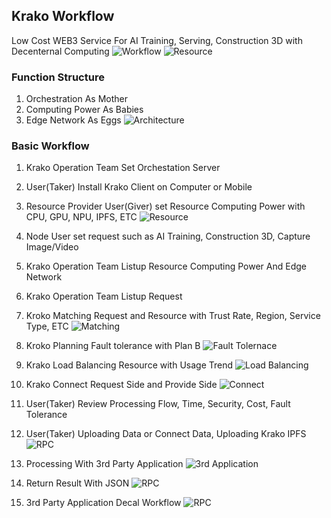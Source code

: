 ## Krako Workflow
Low Cost WEB3 Service For AI Training, Serving, Construction 3D with Decenternal Computing
![Workflow](./images/Workflow_003.PNG)
![Resource](./images/tech_004.png)


### Function Structure
1. Orchestration As Mother
2. Computing Power As Babies
3. Edge Network As Eggs
![Architecture](./images/Architecture_001.PNG)

### Basic Workflow
1. Krako Operation Team Set Orchestation Server

2. User(Taker) Install Krako Client on Computer or Mobile
   
4. Resource Provider User(Giver) set Resource Computing Power with CPU, GPU, NPU, IPFS, ETC
![Resource](./images/tech_002.png)

6. Node User set request such as AI Training, Construction 3D, Capture Image/Video

 
7. Krako Operation Team Listup Resource Computing Power And Edge Network

 
8. Krako Operation Team Listup Request

 
9. Kroko Matching Request and Resource with Trust Rate, Region, Service Type, ETC
![Matching](./images/tech_001.png)

10. Kroko Planning Fault tolerance with Plan B
![Fault Tolernace](./images/tech_011.png)

11. Krako Load Balancing Resource with Usage Trend
![Load Balancing](./images/tech_010.png)

12. Krako Connect Request Side and Provide Side
![Connect](./images/tech_003.png)

13. User(Taker) Review Processing Flow, Time, Security, Cost, Fault Tolerance

 
14. User(Taker) Uploading Data or Connect Data, Uploading Krako IPFS
![RPC](./images/tech_007.png)

15. Processing With 3rd Party Application
![3rd Application](./images/3rdparty_004.PNG)

16. Return Result With JSON
![RPC](./images/tech_009.png)

17. 3rd Party Application Decal Workflow
![RPC](./images/tech_013.png)
